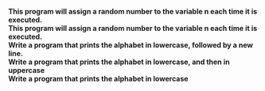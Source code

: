 **This program will assign a random number to the variable n each time it is executed.**<br>
**This program will assign a random number to the variable n each time it is executed.**<br>
**Write a program that prints the alphabet in lowercase, followed by a new line.**<br>
**Write a program that prints the alphabet in lowercase, and then in uppercase**<br>
**Write a program that prints the alphabet in lowercase**<br>
